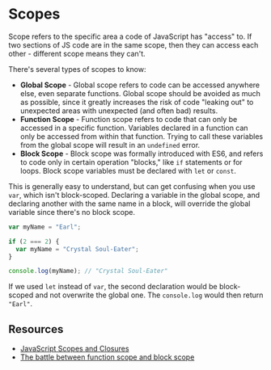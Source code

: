 # Scopes

Scope refers to the specific area a code of JavaScript has "access" to. If two sections of JS code are in the same scope, then they can access each other - different scope means they can't.

There's several types of scopes to know:

* **Global Scope** - Global scope refers to code can be accessed anywhere else, even separate functions. Global scope should be avoided as much as possible, since it greatly increases the risk of code "leaking out" to unexpected areas with unexpected (and often bad) results.
* **Function Scope** - Function scope refers to code that can only be accessed in a specific function. Variables declared in a function can only be accessed from within that function. Trying to call these variables from the global scope will result in an `undefined` error.
* **Block Scope** - Block scope was formally introduced with ES6, and refers to code only in certain operation "blocks," like `if` statements or for loops. Block scope variables must be declared with `let` or `const`.

This is generally easy to understand, but can get confusing when you use `var`, which isn't block-scoped. Declaring a variable in the global scope, and declaring another with the same name in a block, will override the global variable since there's no block scope.

```javascript
var myName = "Earl";

if (2 === 2) {
  var myName = "Crystal Soul-Eater";
}

console.log(myName); // "Crystal Soul-Eater"
```

If we used `let` instead of `var`, the second declaration would be block-scoped and not overwrite the global one. The `console.log` would then return `"Earl"`.

## Resources

* [JavaScript Scopes and Closures](https://css-tricks.com/javascript-scope-closures/)
* [The battle between function scope and block scope](http://www.deadcoderising.com/2017-04-11-es6-var-let-and-const-the-battle-between-function-scope-and-block-scope/)
